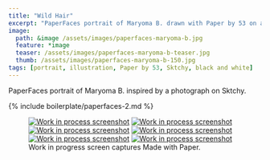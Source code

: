 ```yaml
---
title: "Wild Hair"
excerpt: "PaperFaces portrait of Maryoma B. drawn with Paper by 53 on an iPad."
image: 
  path: &image /assets/images/paperfaces-maryoma-b.jpg 
  feature: *image
  teaser: /assets/images/paperfaces-maryoma-b-teaser.jpg
  thumb: /assets/images/paperfaces-maryoma-b-150.jpg
tags: [portrait, illustration, Paper by 53, Sktchy, black and white]
---
```


PaperFaces portrait of Maryoma B. inspired by a photograph on Sktchy.

{% include boilerplate/paperfaces-2.md %}

<figure class="third">
  <a href="{{ site.url }}/assets/images/paperfaces-maryoma-b-process-1-lg.jpg"><img src="{{ site.url }}/assets/images/paperfaces-maryoma-b-process-1-600.jpg" alt="Work in process screenshot"></a>
  <a href="{{ site.url }}/assets/images/paperfaces-maryoma-b-process-2-lg.jpg"><img src="{{ site.url }}/assets/images/paperfaces-maryoma-b-process-2-600.jpg" alt="Work in process screenshot"></a>
  <a href="{{ site.url }}/assets/images/paperfaces-maryoma-b-process-3-lg.jpg"><img src="{{ site.url }}/assets/images/paperfaces-maryoma-b-process-3-600.jpg" alt="Work in process screenshot"></a>
  <a href="{{ site.url }}/assets/images/paperfaces-maryoma-b-process-4-lg.jpg"><img src="{{ site.url }}/assets/images/paperfaces-maryoma-b-process-4-600.jpg" alt="Work in process screenshot"></a>
  <a href="{{ site.url }}/assets/images/paperfaces-maryoma-b-process-5-lg.jpg"><img src="{{ site.url }}/assets/images/paperfaces-maryoma-b-process-5-600.jpg" alt="Work in process screenshot"></a>
  <a href="{{ site.url }}/assets/images/paperfaces-maryoma-b-process-6-lg.jpg"><img src="{{ site.url }}/assets/images/paperfaces-maryoma-b-process-6-600.jpg" alt="Work in process screenshot"></a>
  <figcaption>Work in progress screen captures Made with Paper.</figcaption>
</figure>
